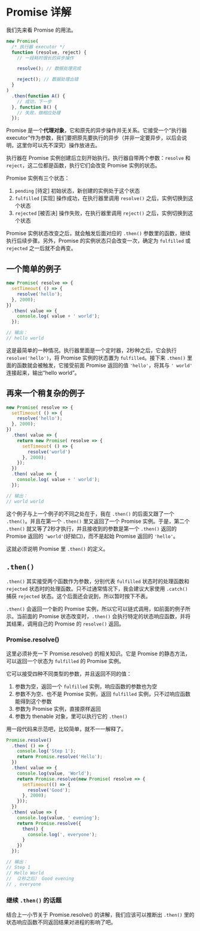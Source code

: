 Promise 详解
========

我们先来看 Promise 的用法。

```javascript
new Promise(
  /* 执行器 executor */
  function (resolve, reject) {
    // 一段耗时很长的异步操作

    resolve(); // 数据处理完成

    reject(); // 数据处理出错
  }
)
  .then(function A() {
    // 成功，下一步
  }, function B() {
    // 失败，做相应处理
  });
```

Promise 是一个**代理对象**，它和原先的异步操作并无关系。它接受一个“执行器 executor”作为参数，我们要把原先要执行的异步（并非一定要异步，以后会说明，这里你可以先不深究）操作放进去。

执行器在 Promise 实例创建后立刻开始执行。执行器自带两个参数：`resolve` 和 `reject`，这二位都是函数，执行它们会改变 Promise 实例的状态。

Promise 实例有三个状态：

1. `pending` [待定] 初始状态，新创建的实例处于这个状态
2. `fulfilled` [实现] 操作成功，在执行器里调用 `resolve()` 之后，实例切换到这个状态
3. `rejected` [被否决] 操作失败，在执行器里调用 `reject()` 之后，实例切换到这个状态

Promise 实例状态改变之后，就会触发后面对应的 `.then()` 参数里的函数，继续执行后续步骤。另外，Promise 的实例状态只会改变一次，确定为 `fulfilled` 或 `rejected` 之一后就不会再变。

## 一个简单的例子

```javascript
new Promise( resolve => {
  setTimeout( () => {
    resolve('hello');
  }, 2000);
})
  .then( value => {
    console.log( value + ' world');
  });

// 输出：
// hello world
```

这是最简单的一种情况。执行器里面是一个定时器，2秒种之后，它会执行 `resolve('hello')`，将 Promise 实例的状态置为 `fulfilled`。接下来 `.then()` 里面的函数就会被触发，它接受前面 Promise 返回的值 `'hello'`，将其与 `' world'` 连接起来，输出“hello world”。

## 再来一个稍复杂的例子

```javascript
new Promise( resolve => {
  setTimeout( () => {
    resolve('hello');
  }, 2000);
})
  .then( value => {
    return new Promise( resolve => {
      setTimeout( () => {
        resolve('world')
      }, 2000);
    });
  })
  .then( value => {
    console.log( value + ' world');
  });

// 输出：
// world world
```

这个例子与上一个例子的不同之处在于，我在 `.then()` 的后面又跟了一个 `.then()`。并且在第一个 `.then()` 里又返回了一个 Promise 实例。于是，第二个 `.then()` 就又等了2秒才执行，并且接收到的参数是第一个 `.then()` 返回的 Promise 返回的 `'world'`(好拗口)，而不是起始 Promise 返回的 `'hello'`。

这就必须说明 Promise 里 `.then()` 的定义。

## `.then()`

`.then()` 其实接受两个函数作为参数，分别代表 `fulfilled` 状态时的处理函数和 `rejected` 状态时的处理函数。只不过通常情况下，我会建议大家使用 `.catch()` 捕获 `rejected` 状态。这个后面还会说到，所以暂时按下不表。

`.then()` 会返回一个新的 Promise 实例，所以它可以链式调用，如前面的例子所示。当前面的 Promise 状态改变时，`.then()` 会执行特定的状态响应函数，并将其结果，调用自己的 Promise 的 `resolve()` 返回。

### Promise.resolve()

这里必须补充一下 Promise.resolve() 的相关知识。它是 Promise 的静态方法，可以返回一个状态为 `fulfilled` 的 Promise 实例。

它可以接受四种不同类型的参数，并且返回不同的值：

1. 参数为空，返回一个 `fulfilled` 实例，响应函数的参数也为空
2. 参数不为空、也不是 Promise 实例，返回 `fulfilled` 实例，只不过响应函数能得到这个参数
3. 参数为 Promise 实例，直接原样返回
4. 参数为 thenable 对象，里可以执行它的 `.then()`

用一段代码来示范吧，比较简单，就不一一解释了。

```javascript
Promise.resolve()
  .then( () => {
    console.log('Step 1');
    return Promise.resolve('Hello');
  })
  .then( value => {
    console.log(value, 'World');
    return Promise.resolve(new Promise( resolve => {
      setTimeout(() => {
        resolve('Good');
      }, 2000);
    }));
  })
  .then( value => {
    console.log(value, ' evening');
    return Promise.resolve({
      then() {
        console.log(', everyone');
      }
    })
  });

// 输出：
// Step 1
// Hello World
// （2秒之后） Good evening
// , everyone
```

### 继续 `.then()` 的话题

结合上一小节关于 Promise.resolve() 的讲解，我们应该可以推断出 `.then()` 里的状态响应函数不同返回结果对进程的影响了吧。